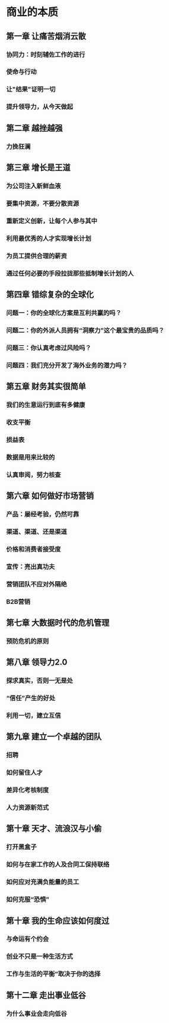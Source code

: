 # 商业的本质

## 第一章 让痛苦烟消云散

### 协同力：时刻辅佐工作的进行

### 使命与行动

### 让"结果"证明一切

### 提升领导力，从今天做起

## 第二章 越挫越强

### 力挽狂澜

## 第三章 增长是王道

### 为公司注入新鲜血液

### 要集中资源，不要分散资源

### 重新定义创新，让每个人参与其中

### 利用最优秀的人才实现增长计划

### 为员工提供合理的薪资

### 通过任何必要的手段拉拢那些抵制增长计划的人

## 第四章 错综复杂的全球化

### 问题一：你的全球化方案是互利共赢的吗？

### 问题二：你的外派人员拥有“洞察力”这个最宝贵的品质吗？

### 问题三：你认真考虑过风险吗？

### 问题四：我们充分开发了海外业务的潜力吗？

## 第五章 财务其实很简单

### 我们的生意运行到底有多健康

### 收支平衡

### 损益表

### 数据是用来比较的

### 认真审阅，努力核查

## 第六章 如何做好市场营销

### 产品：屡经考验，仍然可靠

### 渠道、渠道、还是渠道

### 价格和消费者接受度

### 宣传：亮出真功夫

### 营销团队不应对外隔绝

### B2B营销

## 第七章 大数据时代的危机管理

### 预防危机的原则

## 第八章 领导力2.0

### 探求真实，否则一无是处

### “信任”产生的好处

### 利用一切，建立互信

## 第九章 建立一个卓越的团队

### 招聘

### 如何留住人才

### 差异化考核制度

### 人力资源新范式

## 第十章 天才、流浪汉与小偷

### 打开黑盒子

### 如何与在家工作的人及合同工保持联络

### 如何应对充满负能量的员工

### 如何克服“恐惧”

## 第十章 我的生命应该如何度过

### 与命运有个约会

### 创业不只是一种生活方式

### 工作与生活的平衡“取决于你的选择

## 第十二章 走出事业低谷

### 为什么事业会走向低谷
